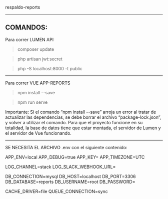 respaldo-reports

-----------------
COMANDOS:
-----------------
Para correr LUMEN
API


> composer update


> php artisan jwt:secret


> php -S localhost:8000 -t public


---------------------------------------------------------------

Para correr VUE
APP-REPORTS

> npm install --save


> npm run serve




Importante: Si el comando “npm install --save” arroja un error al tratar de actualizar las 
dependencias, se debe borrar el archivo “package-lock.json”, y volver a utilizar el comando.
Para que el proyecto funcione en su totalidad, la base de datos tiene que estar montada, 
el servidor de Lumen y el servidor de Vue funcionando.


--------------------------

SE NECESITA EL ARCHIVO .env con el siguiente contenido:

APP_ENV=local
APP_DEBUG=true
APP_KEY=
APP_TIMEZONE=UTC

LOG_CHANNEL=stack
LOG_SLACK_WEBHOOK_URL=

DB_CONNECTION=mysql
DB_HOST=localhost
DB_PORT=3306
DB_DATABASE=reports
DB_USERNAME=root
DB_PASSWORD=

CACHE_DRIVER=file
QUEUE_CONNECTION=sync


